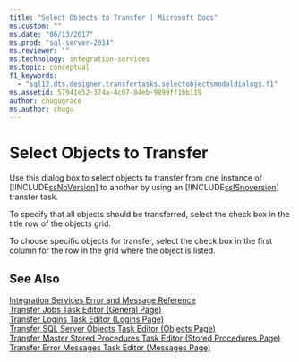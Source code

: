```yaml
---
title: "Select Objects to Transfer | Microsoft Docs"
ms.custom: ""
ms.date: "06/13/2017"
ms.prod: "sql-server-2014"
ms.reviewer: ""
ms.technology: integration-services
ms.topic: conceptual
f1_keywords: 
  - "sql12.dts.designer.transfertasks.selectobjectsmodaldialogs.f1"
ms.assetid: 57941e52-374a-4c07-84eb-9899ff1bb119
author: chugugrace
ms.author: chugu
---
```

# Select Objects to Transfer
  Use this dialog box to select objects to transfer from one instance of [!INCLUDE[ssNoVersion](../../includes/ssnoversion-md.md)] to another by using an [!INCLUDE[ssISnoversion](../../includes/ssisnoversion-md.md)] transfer task.  
  
 To specify that all objects should be transferred, select the check box in the title row of the objects grid.  
  
 To choose specific objects for transfer, select the check box in the first column for the row in the grid where the object is listed.  
  
## See Also  
 [Integration Services Error and Message Reference](../integration-services-error-and-message-reference.md)   
 [Transfer Jobs Task Editor &#40;General Page&#41;](../general-page-of-integration-services-designers-options.md)   
 [Transfer Logins Task Editor &#40;Logins Page&#41;](../transfer-logins-task-editor-logins-page.md)   
 [Transfer SQL Server Objects Task Editor &#40;Objects Page&#41;](../transfer-sql-server-objects-task-editor-objects-page.md)   
 [Transfer Master Stored Procedures Task Editor &#40;Stored Procedures Page&#41;](../transfer-master-stored-procedures-task-editor-stored-procedures-page.md)   
 [Transfer Error Messages Task Editor &#40;Messages Page&#41;](../transfer-error-messages-task-editor-messages-page.md)  
  
  
